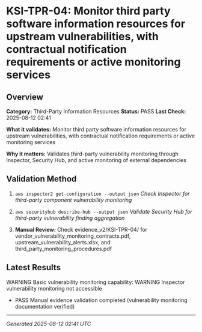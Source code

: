 # KSI-TPR-04: Monitor third party software information resources for upstream vulnerabilities, with contractual notification requirements or active monitoring services

## Overview

**Category:** Third-Party Information Resources
**Status:** PASS
**Last Check:** 2025-08-12 02:41

**What it validates:** Monitor third party software information resources for upstream vulnerabilities, with contractual notification requirements or active monitoring services

**Why it matters:** Validates third-party vulnerability monitoring through Inspector, Security Hub, and active monitoring of external dependencies

## Validation Method

1. `aws inspector2 get-configuration --output json`
   *Check Inspector for third-party component vulnerability monitoring*

2. `aws securityhub describe-hub --output json`
   *Validate Security Hub for third-party vulnerability finding aggregation*

3. **Manual Review:** Check evidence_v2/KSI-TPR-04/ for vendor_vulnerability_monitoring_contracts.pdf, upstream_vulnerability_alerts.xlsx, and third_party_monitoring_procedures.pdf

## Latest Results

WARNING Basic vulnerability monitoring capability: WARNING Inspector vulnerability monitoring not accessible
- PASS Manual evidence validation completed (vulnerability monitoring documentation verified)

---
*Generated 2025-08-12 02:41 UTC*